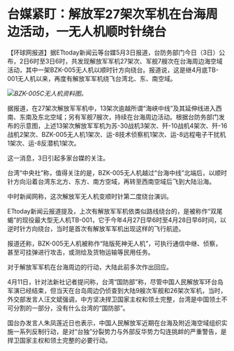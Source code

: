 # 台媒紧盯：解放军27架次军机在台海周边活动，一无人机顺时针绕台

【环球网报道】据ETtoday新闻云等台媒5月3日报道，台防务部门今日（3日）公布，2日6时至3日6时，共发现解放军军机27架次、军舰7艘次在台海周边海空域活动，其中一架BZK-005无人机以顺时针方向绕台。报道说，这是继4月底TB-001无人机以来，再度有解放军军机绕飞台湾北、东、南空域。

![](https://inews.gtimg.com/om_bt/OVeVt0ThxCyaV3TmoJbSLtsXvu_AdvXLwukSo48Emdp4IAA/1000)_BZK-005C无人机资料图。_

据报道，在27架次解放军军机中，13架次逾越所谓“海峡中线”及其延伸线进入西南、东南及东北空域；另有军舰7艘次，持续在台海周边活动。根据台防务部门发布的示意图，上述13架次解放军军机为苏-30战机3架次、歼-10战机4架次、歼-16战机2架次、BZK-005无人机1架次、运-8技术侦察机1架次、运-8远程电子干扰机1架次、运-8反潜机1架次。

这一消息，3日引起多家台媒的关注。

台湾“中央社”称，值得关注的是，BZK-005无人机越过“台海中线”北端后，以顺时针方向沿着台湾东北方、东方、南方空域，再转至西南空域后飞到大陆沿海。

中时新闻网称，这次解放军无人机变顺时针第二度绕台演训。

ETtoday新闻云报道提及，上次有解放军军机依类似路线绕台的，是被称作“双尾蝎”的现役最大型无人机TB-001，它于今年4月27日早6时至4月28日早6时间，以逆时针方向绕台，当时是首次有解放军军机出现这样的飞行航迹。

报道还称，BZK-005无人机被称作“陆版死神无人机”，可执行通信中继、侦察，甚至可挂弹进行攻击，或测绘及货物运输等民用任务。

对于解放军军机在台海周边的行动，大陆此前多次作出回应。

4月11日，针对法新社记者提问称，台湾“国防部”称，尽管中国人民解放军环台岛军演已经结束，但当天在台岛周边仍侦查到大陆9艘次军舰和26架次军机，当时，外交部发言人汪文斌强调，中方坚决捍卫国家主权和领土完整，台湾是中国领土不可分割的一部分，没有什么台湾的“国防部”。

国台办发言人朱凤莲近日也表示，中国人民解放军近期在台海及附近海空域组织实施一系列反制行动，是对“台独”分裂势力与外部反华势力勾连挑衅的严重警告，是捍卫国家主权和领土完整的必要行动。

